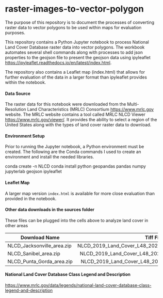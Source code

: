 # raster-images-to-vector-polygon

The purpose of this repository is to document the processes of converting raster data to vector polygons to be used within maps for evaluation purposes.

This repository contains a Python Jupyter notebook to process National Land Cover Database raster data into vector polygons. The workbook automates several shell commands along with processes to add json properties to the geojson file to present the geojson data using ipyleaflet https://ipyleaflet.readthedocs.io/en/latest/index.html.

The repository also contains a Leaflet map (index.html) that allows for further evaluation of the data in a larger format than ipyleaflet provides within the notebook.

#### Data Source
The raster data for this notebook were downloaded from the Multi-Resolution Land Characteristics (MRLC) Consortium https://www.mrlc.gov website.
The MRLC website contains a tool called MRLC NLCD Viewer https://www.mrlc.gov/viewer/. It provides the ability to select a region of the United States along with the types of land cover raster data to download.

#### Environment Setup
Prior to running the Jupyter notebook, a Python environment must be created. The following are the Conda commands I used to create an environment and install the needed libraries.

conda create -n NLCD
conda install python geopandas pandas numpy jupyterlab geojson ipyleaflet

#### Leaflet Map
A larger map version `index.html` is available for more close evaluation than provided in the notebook.

#### Other data downloads in the sources folder  
These files can be plugged into the cells above to analyze land cover in other areas

| Download Name  |      Tiff File Name      |  
|----------|:-------------:  
NLCD_Jacksonville_area.zip | NLCD_2019_Land_Cover_L48_20210604_v1AdZOChAH6SMKC8JfEn.tiff
NLCD_Sanibel_area.zip | NLCD_2019_Land_Cover_L48_20210604_98Ejuh2wAV8IMNpUssoI.tiff
NLCD_Punta_Gorda_area.zip | NLCD_2019_Land_Cover_L48_20210604_6Ryotb4ak7ugzjap47E4.tiff

#### National Land Cover Database Class Legend and Description
https://www.mrlc.gov/data/legends/national-land-cover-database-class-legend-and-description


